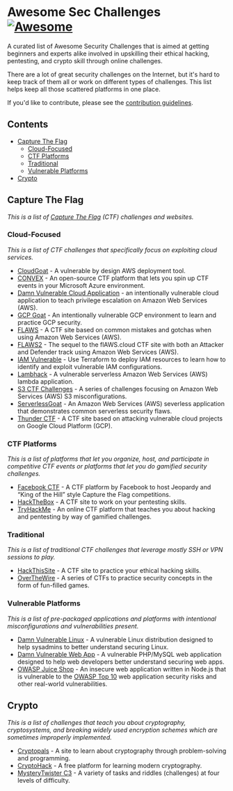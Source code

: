 # Awesome Sec Challenges [![Awesome](https://awesome.re/badge.svg)](https://awesome.re)

A curated list of Awesome Security Challenges that is aimed at getting beginners and experts alike involved in upskilling their ethical hacking, pentesting, and crypto skill through online challenges.

There are a lot of great security challenges on the Internet, but it's hard to keep track of them all or work on different types of challenges. This list helps keep all those scattered platforms in one place.

If you'd like to contribute, please see the [contribution guidelines](contributing.md).

## Contents

- [Capture The Flag](#capture-the-flag)
  - [Cloud-Focused](#cloud-focused)
  - [CTF Platforms](#ctf-platforms)
  - [Traditional](#traditional)
  - [Vulnerable Platforms](#vulnerable-platforms)
- [Crypto](#crypto)

## Capture The Flag

*This is a list of [Capture The Flag](https://en.wikipedia.org/wiki/Capture_the_flag#Computer_security) (CTF) challenges and websites.*

### Cloud-Focused

*This is a list of CTF challenges that specifically focus on exploiting cloud services.*

- [CloudGoat](https://github.com/RhinoSecurityLabs/cloudgoat) - A vulnerable by design AWS deployment tool.
- [CONVEX](https://github.com/Azure/CONVEX) - An open-source CTF platform that lets you spin up CTF events in your Microsoft Azure environment.
- [Damn Vulnerable Cloud Application](https://github.com/m6a-UdS/dvca) - an intentionally vulnerable cloud application to teach privilege escalation on Amazon Web Services (AWS).
- [GCP Goat](https://gcpgoat.joshuajebaraj.com/index.html) - An intentionally vulnerable GCP environment to learn and practice GCP security.
- [FLAWS](http://flaws.cloud/) - A CTF site based on common mistakes and gotchas when using Amazon Web Services (AWS).
- [FLAWS2](http://flaws2.cloud/) - The sequel to the flAWS.cloud CTF site with both an Attacker and Defender track using Amazon Web Services (AWS).
- [IAM Vulnerable](https://github.com/BishopFox/iam-vulnerable) - Use Terraform to deploy IAM resources to learn how to identify and exploit vulnerable IAM configurations.
- [Lambhack](https://github.com/wickett/lambhack) - A vulnerable serverless Amazon Web Services (AWS) lambda application.
- [S3 CTF Challenges](https://n0j.github.io/2017/10/02/aws-s3-ctf.html) - A series of challenges focusing on Amazon Web Services (AWS) S3 misconfigurations.
- [ServerlessGoat](https://github.com/OWASP/Serverless-Goat) - An Amazon Web Services (AWS) severless application that demonstrates common serverless security flaws.
- [Thunder CTF](https://thunder-ctf.cloud/) - A CTF site based on attacking vulnerable cloud projects on Google Cloud Platform (GCP).

### CTF Platforms

*This is a list of platforms that let you organize, host, and participate in competitive CTF events or platforms that let you do gamified security challenges.*

- [Facebook CTF](https://github.com/facebookarchive/fbctf) - A CTF platform by Facebook to host Jeopardy and “King of the Hill” style Capture the Flag competitions.
- [HackTheBox](https://www.hackthebox.eu/) - A CTF site to work on your pentesting skills.
- [TryHackMe](https://tryhackme.com/) - An online CTF platform that teaches you about hacking and pentesting by way of gamified challenges.

### Traditional

*This is a list of traditional CTF challenges that leverage mostly SSH or VPN sessions to play.*

- [HackThisSite](https://www.hackthissite.org/) - A CTF site to practice your ethical hacking skills.
- [OverTheWire](https://overthewire.org/wargames/) - A series of CTFs to practice security concepts in the form of fun-filled games.

### Vulnerable Platforms

*This is a list of pre-packaged applications and platforms with intentional misconfigurations and vulnerabilities present.*

- [Damn Vulnerable Linux](https://www.vulnhub.com/series/damn-vulnerable-linux-dvl,1/) - A vulnerable Linux distribution designed to help sysadmins to better understand securing Linux.
- [Damn Vulnerable Web App](https://dvwa.co.uk/) - A vulnerable PHP/MySQL web application designed to help web developers better understand securing web apps.
- [OWASP Juice Shop](https://owasp.org/www-project-juice-shop/) - An insecure web application written in Node.js that is vulnerable to the [OWASP Top 10](https://owasp.org/www-project-top-ten/) web application security risks and other real-world vulnerabilities.

## Crypto

*This is a list of challenges that teach you about cryptography, cryptosystems, and breaking widely used encryption schemes which are sometimes improperly implemented.*

- [Cryptopals](https://cryptopals.com/) - A site to learn about cryptography through problem-solving and programming.
- [CryptoHack](https://cryptohack.org/) - A free platform for learning modern cryptography.
- [MysteryTwister C3](https://www.mysterytwisterc3.org/en/) - A variety of tasks and riddles (challenges) at four levels of difficulty.

